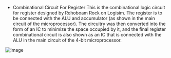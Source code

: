  - Combinational Circuit For Register
This is the combinational logic circuit for register designed by Rehoboam Rock on Logisim. The register is to be connected with the ALU and accumulator (as shown in the main circuit of the microprocessor). The circuitry was then converted into the form of an IC to minimize the space occupied by it, and the final register combinational circuit is also shown as an IC that is connected with the ALU in the main circuit of the 4-bit microprocessor.

![image](https://user-images.githubusercontent.com/130267298/230790022-b2d50fd1-6b37-462a-a7d8-8bb8e531c9fa.png)
